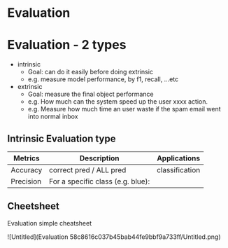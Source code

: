 # Evaluation

# Evaluation - 2 types

- intrinsic
    - Goal: can do it easily before doing extrinsic
    - e.g. measure model performance, by f1, recall, ...etc
- extrinsic
    - Goal: measure the final object performance
    - e.g. How much can the system speed up the user xxxx action.
    - e.g. Measure how much time an user waste if the spam email went into normal inbox
    

## Intrinsic Evaluation type

| Metrics | Description | Applications |
| --- | --- | --- |
| Accuracy | correct pred / ALL pred | classification |
| Precision | For a specific class (e.g. blue): |  |

## Cheetsheet

Evaluation simple cheatsheet

![Untitled](Evaluation 58c8616c037b45bab44fe9bbf9a733ff/Untitled.png)